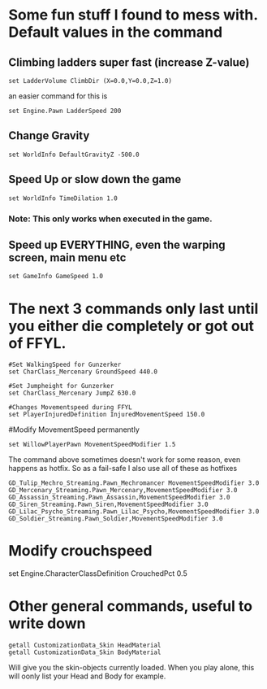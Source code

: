 # Some fun stuff I found to mess with. Default values in the command

## Climbing ladders super fast (increase Z-value)
```
set LadderVolume ClimbDir (X=0.0,Y=0.0,Z=1.0)
```
an easier command for this is

```
set Engine.Pawn LadderSpeed 200
```

## Change Gravity
```
set WorldInfo DefaultGravityZ -500.0
```

## Speed Up or slow down the game
```
set WorldInfo TimeDilation 1.0
```
### Note: This only works when executed in the game.

## Speed up EVERYTHING, even the warping screen, main menu etc

```
set GameInfo GameSpeed 1.0
```

# The next 3 commands only last until you either die completely or got out of FFYL.

```
#Set WalkingSpeed for Gunzerker
set CharClass_Mercenary GroundSpeed 440.0

#Set Jumpheight for Gunzerker
set CharClass_Mercenary JumpZ 630.0

#Changes Movementspeed during FFYL
set PlayerInjuredDefinition InjuredMovementSpeed 150.0
```

#Modify MovementSpeed permanently

```
set WillowPlayerPawn MovementSpeedModifier 1.5
```

The command above sometimes doesn't work for some reason, even happens as hotfix.
So as a fail-safe I also use all of these as hotfixes

```
GD_Tulip_Mechro_Streaming.Pawn_Mechromancer MovementSpeedModifier 3.0
GD_Mercenary_Streaming.Pawn_Mercenary,MovementSpeedModifier 3.0
GD_Assassin_Streaming.Pawn_Assassin,MovementSpeedModifier 3.0
GD_Siren_Streaming.Pawn_Siren,MovementSpeedModifier 3.0
GD_Lilac_Psycho_Streaming.Pawn_Lilac_Psycho,MovementSpeedModifier 3.0
GD_Soldier_Streaming.Pawn_Soldier,MovementSpeedModifier 3.0
```

# Modify crouchspeed
set Engine.CharacterClassDefinition CrouchedPct 0.5


# Other general commands, useful to write down

```
getall CustomizationData_Skin HeadMaterial
getall CustomizationData_Skin BodyMaterial
```

Will give you the skin-objects currently loaded. When you play alone, this will oonly list your Head and Body for example.